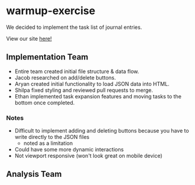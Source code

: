 # warmup-exercise
We decided to implement the task list of journal entries. 

View our site [here!](https://cse110-sp24-group11.github.io/warmup-exercise/)

## Implementation Team
- Entire team created initial file structure & data flow.
- Jacob researched on add/delete buttons.
- Aryan created initial functionality to load JSON data into HTML.
- Shilpa fixed styling and reviewed pull requests to merge.
- Ethan implemented task expansion features and moving tasks to the bottom once completed.

### Notes
- Difficult to implement adding and deleting buttons because you have to write directly to the JSON files
  - noted as a limitation
- Could have some more dynamic interactions
- Not viewport responsive (won't look great on mobile device)

## Analysis Team

